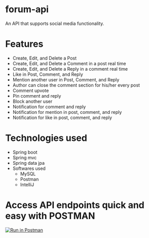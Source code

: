 # forum-api
An API that supports social media functionality.

# Features
- Create, Edit, and Delete a Post
- Create, Edit, and Delete a Comment in a post real time
- Create, Edit, and Delete a Reply in a comment real time
- Like in Post, Comment, and Reply
- Mention another user in Post, Comment, and Reply
- Author can close the comment section for his/her every post
- Comment upvote
- Pin comment and reply
- Block another user
- Notification for comment and reply
- Notification for mention in post, comment, and reply
- Notification for like in post, comment, and reply

# Technologies used
- Spring boot
- Spring mvc
- Spring data jpa
 - Softwares used
   - MySQL
   - Postman
   - IntelliJ

# Access API endpoints quick and easy with POSTMAN
[![Run in Postman](https://run.pstmn.io/button.svg)](https://app.getpostman.com/run-collection/26932885-4e1fa1f7-9e7b-4089-aeca-68ab357fcde0?action=collection%2Ffork&source=rip_markdown&collection-url=entityId%3D26932885-4e1fa1f7-9e7b-4089-aeca-68ab357fcde0%26entityType%3Dcollection%26workspaceId%3Dc37ab156-57a3-4304-8ee9-d7bdc45ae1f4)
